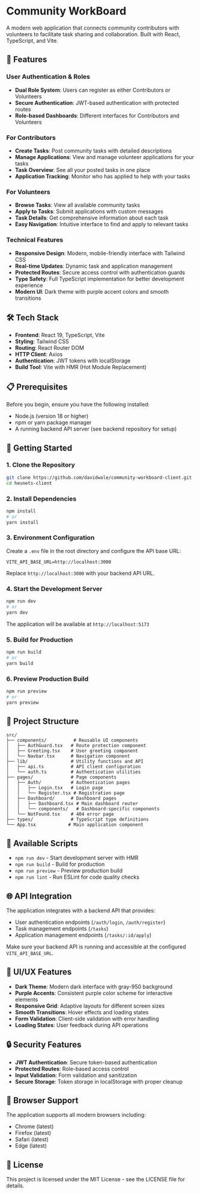# Community WorkBoard

A modern web application that connects community contributors with volunteers to facilitate task sharing and collaboration. Built with React, TypeScript, and Vite.

## 🚀 Features

### User Authentication & Roles
- **Dual Role System**: Users can register as either Contributors or Volunteers
- **Secure Authentication**: JWT-based authentication with protected routes
- **Role-based Dashboards**: Different interfaces for Contributors and Volunteers

### For Contributors
- **Create Tasks**: Post community tasks with detailed descriptions
- **Manage Applications**: View and manage volunteer applications for your tasks
- **Task Overview**: See all your posted tasks in one place
- **Application Tracking**: Monitor who has applied to help with your tasks

### For Volunteers
- **Browse Tasks**: View all available community tasks
- **Apply to Tasks**: Submit applications with custom messages
- **Task Details**: Get comprehensive information about each task
- **Easy Navigation**: Intuitive interface to find and apply to relevant tasks

### Technical Features
- **Responsive Design**: Modern, mobile-friendly interface with Tailwind CSS
- **Real-time Updates**: Dynamic task and application management
- **Protected Routes**: Secure access control with authentication guards
- **Type Safety**: Full TypeScript implementation for better development experience
- **Modern UI**: Dark theme with purple accent colors and smooth transitions

## 🛠️ Tech Stack

- **Frontend**: React 19, TypeScript, Vite
- **Styling**: Tailwind CSS
- **Routing**: React Router DOM
- **HTTP Client**: Axios
- **Authentication**: JWT tokens with localStorage
- **Build Tool**: Vite with HMR (Hot Module Replacement)

## 📋 Prerequisites

Before you begin, ensure you have the following installed:
- Node.js (version 18 or higher)
- npm or yarn package manager
- A running backend API server (see backend repository for setup)

## 🚀 Getting Started

### 1. Clone the Repository
```bash
git clone https://github.com/davidwale/community-workboard-client.git
cd heunets-client
```

### 2. Install Dependencies
```bash
npm install
# or
yarn install
```

### 3. Environment Configuration
Create a `.env` file in the root directory and configure the API base URL:
```env
VITE_API_BASE_URL=http://localhost:3000
```
Replace `http://localhost:3000` with your backend API URL.

### 4. Start the Development Server
```bash
npm run dev
# or
yarn dev
```

The application will be available at `http://localhost:5173`

### 5. Build for Production
```bash
npm run build
# or
yarn build
```

### 6. Preview Production Build
```bash
npm run preview
# or
yarn preview
```

## 📁 Project Structure

```
src/
├── components/          # Reusable UI components
│   ├── AuthGuard.tsx   # Route protection component
│   ├── Greeting.tsx    # User greeting component
│   └── Navbar.tsx      # Navigation component
├── lib/                # Utility functions and API
│   ├── api.ts          # API client configuration
│   └── auth.ts         # Authentication utilities
├── pages/              # Page components
│   ├── Auth/           # Authentication pages
│   │   ├── Login.tsx   # Login page
│   │   └── Register.tsx # Registration page
│   ├── Dashboard/      # Dashboard pages
│   │   ├── Dashboard.tsx # Main dashboard router
│   │   └── components/   # Dashboard-specific components
│   └── NotFound.tsx    # 404 error page
├── types/              # TypeScript type definitions
└── App.tsx            # Main application component
```

## 🔧 Available Scripts

- `npm run dev` - Start development server with HMR
- `npm run build` - Build for production
- `npm run preview` - Preview production build
- `npm run lint` - Run ESLint for code quality checks

## 🌐 API Integration

The application integrates with a backend API that provides:
- User authentication endpoints (`/auth/login`, `/auth/register`)
- Task management endpoints (`/tasks`)
- Application management endpoints (`/tasks/:id/apply`)

Make sure your backend API is running and accessible at the configured `VITE_API_BASE_URL`.

## 🎨 UI/UX Features

- **Dark Theme**: Modern dark interface with gray-950 background
- **Purple Accents**: Consistent purple color scheme for interactive elements
- **Responsive Grid**: Adaptive layouts for different screen sizes
- **Smooth Transitions**: Hover effects and loading states
- **Form Validation**: Client-side validation with error handling
- **Loading States**: User feedback during API operations

## 🔒 Security Features

- **JWT Authentication**: Secure token-based authentication
- **Protected Routes**: Role-based access control
- **Input Validation**: Form validation and sanitization
- **Secure Storage**: Token storage in localStorage with proper cleanup

## 📱 Browser Support

The application supports all modern browsers including:
- Chrome (latest)
- Firefox (latest)
- Safari (latest)
- Edge (latest)


## 📄 License

This project is licensed under the MIT License - see the LICENSE file for details.
